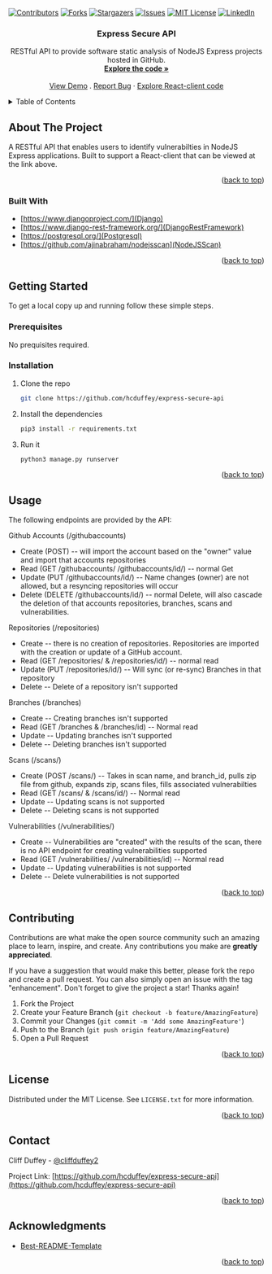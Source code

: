 <div id="top"></div>
<!--
*** Thanks for checking out the Best-README-Template. If you have a suggestion
*** that would make this better, please fork the repo and create a pull request
*** or simply open an issue with the tag "enhancement".
*** Don't forget to give the project a star!
*** Thanks again! Now go create something AMAZING! :D
-->



<!-- PROJECT SHIELDS -->
<!--
*** I'm using markdown "reference style" links for readability.
*** Reference links are enclosed in brackets [ ] instead of parentheses ( ).
*** See the bottom of this document for the declaration of the reference variables
*** for contributors-url, forks-url, etc. This is an optional, concise syntax you may use.
*** https://www.markdownguide.org/basic-syntax/#reference-style-links
-->
[![Contributors][contributors-shield]][contributors-url]
[![Forks][forks-shield]][forks-url]
[![Stargazers][stars-shield]][stars-url]
[![Issues][issues-shield]][issues-url]
[![MIT License][license-shield]][license-url]
[![LinkedIn][linkedin-shield]][linkedin-url]



<!-- PROJECT LOGO -->

<h3 align="center">Express Secure API</h3>

  <p align="center">
    RESTful API to provide software static analysis of NodeJS Express projects hosted in GitHub.
    <br />
    <a href="https://github.com/hcduffey/express-secure-api"><strong>Explore the code »</strong></a>
    <br />
    <br />
    <a href="https://express-secure-api.herokuapp.com">View Demo</a>
    .
    <a href="https://github.com/hcduffey/express-secure-api/issues">Report Bug</a>
    ·
    <a href="https://github.com/hcduffey/express-secure-client">Explore React-client code</a>
  </p>
</div>



<!-- TABLE OF CONTENTS -->
<details>
  <summary>Table of Contents</summary>
  <ol>
    <li>
      <a href="#about-the-project">About The Project</a>
      <ul>
        <li><a href="#built-with">Built With</a></li>
      </ul>
    </li>
    <li>
      <a href="#getting-started">Getting Started</a>
      <ul>
        <li><a href="#prerequisites">Prerequisites</a></li>
        <li><a href="#installation">Installation</a></li>
      </ul>
    </li>
    <li><a href="#usage">Usage</a></li>
    <li><a href="#roadmap">Roadmap</a></li>
    <li><a href="#contributing">Contributing</a></li>
    <li><a href="#license">License</a></li>
    <li><a href="#contact">Contact</a></li>
    <li><a href="#acknowledgments">Acknowledgments</a></li>
  </ol>
</details>



<!-- ABOUT THE PROJECT -->
## About The Project

A RESTful API that enables users to identify vulnerabilties in NodeJS Express applications. Built to support a React-client that can be viewed at the link above.

<p align="right">(<a href="#top">back to top</a>)</p>

### Built With

* [https://www.djangoproject.com/](Django)
* [https://www.django-rest-framework.org/](DjangoRestFramework)
* [https://postgresql.org/](Postgresql)
* [https://github.com/ajinabraham/nodejsscan](NodeJSScan)

<p align="right">(<a href="#top">back to top</a>)</p>

<!-- GETTING STARTED -->
## Getting Started

To get a local copy up and running follow these simple steps.

### Prerequisites

No prequisites required.

### Installation

1. Clone the repo
   ```sh
   git clone https://github.com/hcduffey/express-secure-api
   ```
2. Install the dependencies
   ```sh
   pip3 install -r requirements.txt
   ```
3. Run it
   ```sh
   python3 manage.py runserver
   ```

<p align="right">(<a href="#top">back to top</a>)</p>



<!-- USAGE EXAMPLES -->
## Usage

The following endpoints are provided by the API:

Github Accounts (/githubaccounts)

* Create (POST) -- will import the account based on the "owner" value and import that accounts repositories
* Read (GET /githubaccounts/ /githubaccounts/id/) -- normal Get
* Update (PUT /githubaccounts/id/) -- Name changes (owner) are not allowed, but a resyncing repositories will occur
* Delete (DELETE /githubaccounts/id/) -- normal Delete, will also cascade the deletion of that accounts repositories, branches, scans and vulnerabilities.

Repositories (/repositories)

* Create -- there is no creation of repositories. Repositories are imported with the creation or update of a GitHub account.
* Read (GET /repositories/ & /repositories/id/) -- normal read
* Update (PUT /repositories/id/) -- Will sync (or re-sync) Branches in that repository
* Delete -- Delete of a repository isn't supported

Branches (/branches)

* Create -- Creating branches isn't supported
* Read (GET /branches & /branches/id) -- Normal read
* Update -- Updating branches isn't supported
* Delete -- Deleting branches isn't supported

Scans (/scans/)

* Create (POST /scans/) -- Takes in scan name, and branch_id, pulls zip file from github, expands zip, scans files, fills associated vulnerabilties
* Read (GET /scans/ & /scans/id/) -- Normal read
* Update -- Updating scans is not supported
* Delete -- Deleting scans is not supported

Vulnerabilities (/vulnerabilities/)

* Create -- Vulnerabilities are "created" with the results of the scan, there is no API endpoint for creating vulnerabilities supported
* Read (GET /vulnerabilities/ /vulnerabilities/id) -- Normal read
* Update -- Updating vulnerabilities is not supported
* Delete -- Delete vulnerabilities is not supported

<p align="right">(<a href="#top">back to top</a>)</p>

<!-- CONTRIBUTING -->
## Contributing

Contributions are what make the open source community such an amazing place to learn, inspire, and create. Any contributions you make are **greatly appreciated**.

If you have a suggestion that would make this better, please fork the repo and create a pull request. You can also simply open an issue with the tag "enhancement".
Don't forget to give the project a star! Thanks again!

1. Fork the Project
2. Create your Feature Branch (`git checkout -b feature/AmazingFeature`)
3. Commit your Changes (`git commit -m 'Add some AmazingFeature'`)
4. Push to the Branch (`git push origin feature/AmazingFeature`)
5. Open a Pull Request

<p align="right">(<a href="#top">back to top</a>)</p>



<!-- LICENSE -->
## License

Distributed under the MIT License. See `LICENSE.txt` for more information.

<p align="right">(<a href="#top">back to top</a>)</p>



<!-- CONTACT -->
## Contact

Cliff Duffey - [@cliffduffey2](https://twitter.com/cliffduffey2)

Project Link: [https://github.com/hcduffey/express-secure-api](https://github.com/hcduffey/express-secure-api)

<p align="right">(<a href="#top">back to top</a>)</p>



<!-- ACKNOWLEDGMENTS -->
## Acknowledgments

* [Best-README-Template](https://github.com/othneildrew/Best-README-Template)

<p align="right">(<a href="#top">back to top</a>)</p>



<!-- MARKDOWN LINKS & IMAGES -->
<!-- https://www.markdownguide.org/basic-syntax/#reference-style-links -->
[contributors-shield]: https://img.shields.io/github/contributors/hcduffey/express-secure-api?style=for-the-badge
[contributors-url]: https://github.com/hcduffey/express-secure-api/graphs/contributors
[forks-shield]: https://img.shields.io/github/forks/hcduffey/express-secure-api.svg?style=for-the-badge
[forks-url]: https://github.com/hcduffey/express-secure-api/network/members
[stars-shield]: https://img.shields.io/github/stars/hcduffey/express-secure-api.svg?style=for-the-badge
[stars-url]: https://github.com/hcduffey/express-secure-api/stargazers
[issues-shield]: https://img.shields.io/github/issues/hcduffey/express-secure-api.svg?style=for-the-badge
[issues-url]: https://github.com/hcduffey/express-secure-api/issues
[license-shield]: https://img.shields.io/github/license/hcduffey/express-secure-api.svg?style=for-the-badge
[license-url]: https://github.com/hcduffey/express-secure-api/blob/master/LICENSE.txt
[linkedin-shield]: https://img.shields.io/badge/-LinkedIn-black.svg?style=for-the-badge&logo=linkedin&colorB=555
[linkedin-url]: https://linkedin.com/in/cduffey